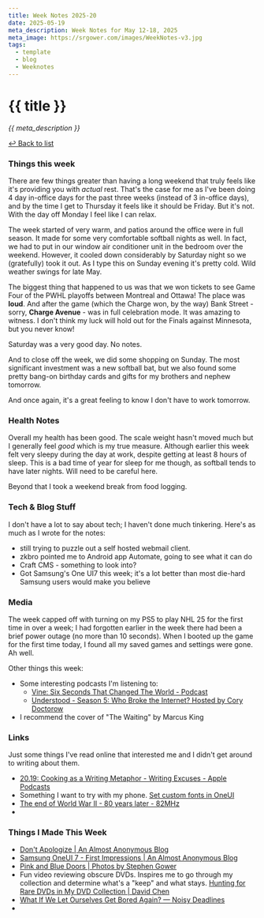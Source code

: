 ```yaml
---
title: Week Notes 2025-20
date: 2025-05-19
meta_description: Week Notes for May 12-18, 2025
meta_image: https://srgower.com/images/WeekNotes-v3.jpg
tags:
  - template
  - blog
  - Weeknotes
---
```


# {{ title }}


*{{ meta_description }}*

[↩ Back to list](/weeknotes/)

### Things this week 
There are few things greater than having a long weekend that truly feels like it's providing you with *actual* rest. That's the case for me as I've been doing 4 day in-office days for the past three weeks (instead of 3 in-office days), and by the time I get to Thursday it feels like it should be Friday. But it's not. With the day off Monday I feel like I can relax. 

The week started of very warm, and patios around the office were in full season. It made for some very comfortable softball nights as well. In fact, we had to put in our window air conditioner unit in the bedroom over the weekend. However, it cooled down considerably by Saturday night so we (gratefully) took it out. As I type this on Sunday evening it's pretty cold. Wild weather swings for late May. 

The biggest thing that happened to us was that we won tickets to see Game Four of the PWHL playoffs between Montreal and Ottawa! The place was **loud**. And after the game (which the Charge won, by the way) Bank Street - sorry, **Charge Avenue** - was in full celebration mode. It was amazing to witness. I don't think my luck will hold out for the Finals against Minnesota, but you never know! 

Saturday was a very good day. No notes. 

And to close off the week, we did some shopping on Sunday. The most significant investment was a new softball bat, but we also found some pretty bang-on birthday cards and gifts for my brothers and nephew tomorrow. 

And once again, it's a great feeling to know I don't have to work tomorrow. 
### Health Notes
Overall my health has been good. The scale weight hasn't moved much but I generally feel *good* which is my true measure. Although earlier this week felt very sleepy during the day at work, despite getting at least 8 hours of sleep. This is a bad time of year for sleep for me though, as softball tends to have later nights. Will need to be careful here. 

Beyond that I took a weekend break from food logging. 
### Tech & Blog Stuff 
I don't have a lot to say about tech; I haven't done much tinkering. Here's as much as I wrote for the notes: 
* still trying to puzzle out a self hosted webmail client.
* zkbro pointed me to Android app Automate, going to see what it can do
* Craft CMS - something to look into?
* Got Samsung's One UI7 this week; it's a lot better than most die-hard Samsung users would make you believe 
### Media 
The week capped off with turning on my PS5 to play NHL 25 for the first time in over a week; I had forgotten earlier in the week there had been a brief power outage (no more than 10 seconds). When I booted up the game for the first time today, I found all my saved games and settings were gone. Ah well. 

Other things this week: 
* Some interesting podcasts I'm listening to:
	* [Vine: Six Seconds That Changed The World - Podcast](https://www.globalplayer.com/podcasts/42L2tD/)
	* [Understood - Season 5: Who Broke the Internet? Hosted by Cory Doctorow](https://www.cbc.ca/listen/cbc-podcasts/1353-the-naked-emperor)
* I recommend the cover of "The Waiting" by Marcus King 

### Links 
Just some things I've read online that interested me and I didn't get around to writing about them.
- [20.19: Cooking as a Writing Metaphor - Writing Excuses - Apple Podcasts](https://podcasts.apple.com/us/podcast/20-19-cooking-as-a-writing-metaphor/id990871441?i=1000707973356)
- Something I want to try with my phone. [Set custom fonts in OneUI](https://www.reddit.com/r/oneui/comments/sjg79t/guide_to_changing_your_font/)
- [The end of World War II - 80 years later - 82MHz](https://82mhz.net/posts/2025/05/the-end-of-world-war-ii-80-years-later/)
- 
### Things I Made This Week
- [Don't Apologize | An Almost Anonymous Blog](https://lwgrs.bearblog.dev/dont-apologize/)
- [Samsung OneUI 7 - First Impressions | An Almost Anonymous Blog](https://lwgrs.bearblog.dev/samsung-oneui-7-first-impressions/)
- [Pink and Blue Doors | Photos by Stephen Gower](https://photos.srgower.com/2025/pink-and-blue-doors/)
- Fun video reviewing obscure DVDs. Inspires me to go through my collection and determine what's a "keep" and what stays. [Hunting for Rare DVDs in My DVD Collection | David Chen](https://youtu.be/5lVEb49VnxE?si=taoCfwzQvCPytz0M)
- [What If We Let Ourselves Get Bored Again? — Noisy Deadlines](https://noisydeadlines.net/what-if-we-let-ourselves-get-bored-again?pk_campaign=rss-feed)
- 

